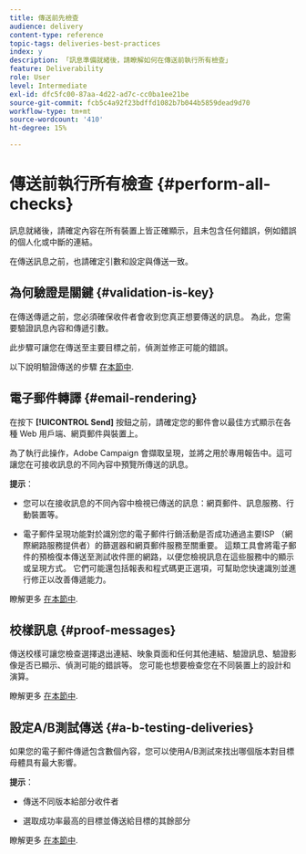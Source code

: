```yaml
---
title: 傳送前先檢查
audience: delivery
content-type: reference
topic-tags: deliveries-best-practices
index: y
description: 「訊息準備就緒後，請瞭解如何在傳送前執行所有檢查」
feature: Deliverability
role: User
level: Intermediate
exl-id: dfc5fc00-87aa-4d22-ad7c-cc0ba1ee21be
source-git-commit: fcb5c4a92f23bdffd1082b7b044b5859dead9d70
workflow-type: tm+mt
source-wordcount: '410'
ht-degree: 15%

---
```


# 傳送前執行所有檢查 {#perform-all-checks}

訊息就緒後，請確定內容在所有裝置上皆正確顯示，且未包含任何錯誤，例如錯誤的個人化或中斷的連結。

在傳送訊息之前，也請確定引數和設定與傳送一致。

## 為何驗證是關鍵 {#validation-is-key}

在傳送傳遞之前，您必須確保收件者會收到您真正想要傳送的訊息。 為此，您需要驗證訊息內容和傳遞引數。

此步驟可讓您在傳送至主要目標之前，偵測並修正可能的錯誤。

以下說明驗證傳送的步驟 [在本節中](../../sending/using/get-started-sending-messages.md#prepare-test-send).

## 電子郵件轉譯 {#email-rendering}

在按下 **[!UICONTROL Send]** 按鈕之前，請確定您的郵件會以最佳方式顯示在各種 Web 用戶端、網頁郵件與裝置上。

為了執行此操作，Adobe Campaign 會擷取呈現，並將之用於專用報告中。這可讓您在可接收訊息的不同內容中預覽所傳送的訊息。

**提示**：

* 您可以在接收訊息的不同內容中檢視已傳送的訊息：網頁郵件、訊息服務、行動裝置等。

* 電子郵件呈現功能對於識別您的電子郵件行銷活動是否成功通過主要ISP （網際網路服務提供者）的篩選器和網頁郵件服務至關重要。 這類工具會將電子郵件的預檢復本傳送至測試收件匣的網路，以便您檢視訊息在這些服務中的顯示或呈現方式。 它們可能還包括報表和程式碼更正選項，可幫助您快速識別並進行修正以改善傳遞能力。

瞭解更多 [在本節中](../../sending/using/email-rendering.md).

## 校樣訊息 {#proof-messages}

傳送校樣可讓您檢查選擇退出連結、映象頁面和任何其他連結、驗證訊息、驗證影像是否已顯示、偵測可能的錯誤等。 您可能也想要檢查您在不同裝置上的設計和演算。

瞭解更多 [在本節中](../../sending/using/sending-proofs.md).

## 設定A/B測試傳送 {#a-b-testing-deliveries}

如果您的電子郵件傳遞包含數個內容，您可以使用A/B測試來找出哪個版本對目標母體具有最大影響。

**提示**：

* 傳送不同版本給部分收件者

* 選取成功率最高的目標並傳送給目標的其餘部分

瞭解更多 [在本節中](../../channels/using/designing-an-a-b-test-email.md).
